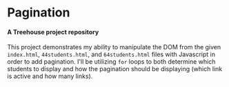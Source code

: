 # Pagination
#### A Treehouse project repository

This project demonstrates my ability to manipulate the DOM from the given `index.html`, `44students.html`, and `64students.html` files with Javascript in order to add pagination. I'll be utilizing `for` loops to both determine which students to display and how the pagination should be displaying (which link is active and how many links).